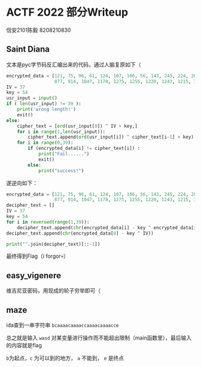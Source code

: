 # ACTF 2022 部分Writeup

信安2101陈毅 8208210830

## Saint Diana

文本是pyc字节码反汇编出来的代码，通过人脑复原如下（

```python
encrypted_data = [121, 75, 96, 61, 124, 107, 106, 56, 143, 245, 224, 206, 309, 394, 538, 691, 802, 886, 891, 858,
                  877, 914, 1047, 1178, 1275, 1255, 1220, 1243, 1215, 1300, 1456, 1485, 1524, 1505, 1467, 1546, 1699, 127194, 127197]
IV = 37
key = 54
usr_input = input()
if ( len(usr_input) != 39 ):
    print('wrong length!')
    exit()
else:
    cipher_text = [ord(usr_input[0]) ^ IV + key,]
    for i in range(1,len(usr_input)):
        cipher_text.append(ord(usr_input[i]) ^ cipher_text[i-1] + key)
    for i in range(0,39):
        if (encrypted_data[i] != cipher_text[i]) :
            print("Fail......")
            exit()
        else:
            print("success!")

```

遂逆向如下：

```python
encrypted_data = [121, 75, 96, 61, 124, 107, 106, 56, 143, 245, 224, 206, 309, 394, 538, 691, 802, 886, 891, 858,
                  877, 914, 1047, 1178, 1275, 1255, 1220, 1243, 1215, 1300, 1456, 1485, 1524, 1505, 1467, 1546, 1699, 127194, 127197]
decipher_text = []
IV = 37
key = 54
for i in reversed(range(1,39)):
    decipher_text.append(chr(encrypted_data[i] - key ^ encrypted_data[i-1]))
decipher_text.append(chr(encrypted_data[0] - key ^ IV))

print("".join(decipher_text)[::-1])
```

最终得到Flag（i forgor💀）

## easy_vigenere

维吉尼亚密码，用现成的轮子穷举即可（

## maze

ida查到一串字符串 `bcaaaacaaaaccaaaacaaaacce` 

总之就是输入 `wasd` 对某变量进行操作而不能超出限制（main函数里），最后输入的内容就是flag

`b`为起点，`c` 为可以到的地方， `a` 不能到， `e` 是终点
